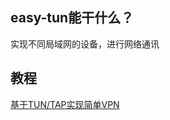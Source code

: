 ## easy-tun能干什么？
实现不同局域网的设备，进行网络通讯
## 教程
[基于TUN/TAP实现简单VPN](https://blog.csdn.net/qq_63445283/article/details/123779498)
